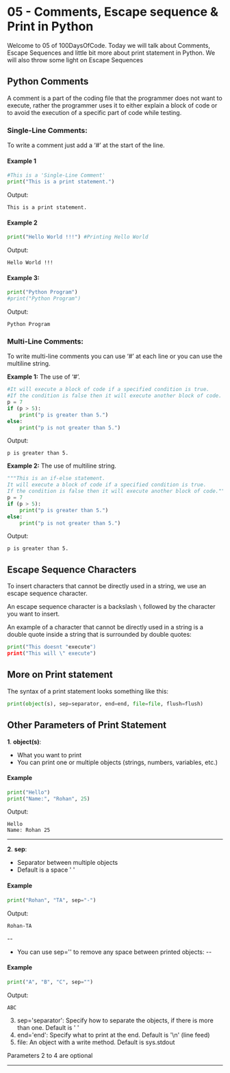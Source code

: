 # 05 - Comments, Escape sequence & Print in Python

Welcome to 05 of 100DaysOfCode. Today we will talk about Comments, Escape Sequences and little bit more about print statement in Python.
We will also throw some light on Escape Sequences

## Python Comments
A comment is a part of the coding file that the programmer does not want to execute, rather the programmer uses it to either explain a block of code or to avoid the execution of a specific part of code while testing.

### Single-Line Comments:

To write a comment just add a ‘#’ at the start of the line.

#### Example 1

```python
#This is a 'Single-Line Comment'
print("This is a print statement.")
``` 

Output:

```markup
This is a print statement. 
``` 

#### Example 2

```python
print("Hello World !!!") #Printing Hello World
```

Output:

```markup
Hello World !!!
``` 

#### Example 3:

```python
print("Python Program")
#print("Python Program")
``` 

Output: 

```markup
Python Program
``` 
### Multi-Line Comments:

To write multi-line comments you can use ‘#’ at each line or you can use the multiline string.

**Example 1:** The use of ‘#’.

```python
#It will execute a block of code if a specified condition is true.
#If the condition is false then it will execute another block of code.
p = 7
if (p > 5):
    print("p is greater than 5.")
else:
    print("p is not greater than 5.")
```


Output:

```markup
p is greater than 5.
```


**Example 2:** The use of multiline string.

```python
"""This is an if-else statement.
It will execute a block of code if a specified condition is true.
If the condition is false then it will execute another block of code."""
p = 7
if (p > 5):
    print("p is greater than 5.")
else:
    print("p is not greater than 5.")
```

Output:

```markup
p is greater than 5.
```

## Escape Sequence Characters

To insert characters that cannot be directly used in a string, we use an escape sequence character.

An escape sequence character is a backslash  `\`  followed by the character you want to insert.

An example of a character that cannot be directly used in a string is a double quote inside a string that is surrounded by double quotes:

```python
print("This doesnt "execute")
print("This will \" execute")
```

## More on Print statement
The syntax of a print statement looks something like this:

```python
print(object(s), sep=separator, end=end, file=file, flush=flush)
```

## Other Parameters of Print Statement 
**1**. **object(s)**:
- What you want to print
- You can print one or multiple objects (strings, numbers, variables, etc.)

#### Example
```python
print("Hello")
print("Name:", "Rohan", 25)
```

Output: 

```markup
Hello
Name: Rohan 25
```
---

**2**. **sep**:
- Separator between multiple objects
- Default is a space ' '

#### Example
```python
print("Rohan", "TA", sep="-")
```

Output: 

```markup
Rohan-TA
```
--
- You can use sep='' to remove any space between printed objects:
--
  
#### Example
```python
print("A", "B", "C", sep="")
```

Output: 

```markup
ABC
```


3. sep='separator': Specify how to separate the objects, if there is more than one. Default is ' '
4. end='end': Specify what to print at the end. Default is '\n' (line feed)
5. file: An object with a write method. Default is sys.stdout

Parameters 2 to 4 are optional

---
